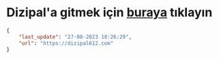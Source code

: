 # Dizipal'a gitmek için [buraya](https://dizipal612.com) tıklayın
    
```json
{
    "last_update": "27-08-2023 18:26:29",
    "url": "https://dizipal612.com"
}
```